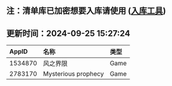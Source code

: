 ## 注：清单库已加密想要入库请使用 ([入库工具](https://github.com/BlankTMing/ManifestAutoUpdate/releases))

## 更新时间：2024-09-25 15:27:24
| AppID | 名称 | 类型  |
| :-------------------- | :----------------------------- | :----------- |
| 1534870 | 风之界限| Game |
| 2783170 | Mysterious prophecy| Game |
